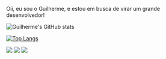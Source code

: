 Oii, eu sou o Guilherme, e estou em busca de virar um grande desenvolvedor! 

![Guilherme's GitHub stats](https://github-readme-stats.vercel.app/api?username=guiguilins&show_icons=true&theme=transparent)

[![Top Langs](https://github-readme-stats.vercel.app/api/top-langs/?username=guiguilins&layout=compact)](https://github.com/anuraghazra/github-readme-stats)
<div> 
  
  <a href="https://instagram.com/guiguiliins" target="_blank"><img src="https://img.shields.io/badge/-Instagram-%23E4405F?style=for-the-badge&logo=instagram&logoColor=white" target="_blank"></a>
 	<a href="https://www.twitch.tv/quashyyy" target="_blank"><img src="https://img.shields.io/badge/Twitch-9146FF?style=for-the-badge&logo=twitch&logoColor=white" target="_blank"></a>
  <a href="httos://www.linkedin.com/in/guilherme-lins-88a1aa243" target="_blank"><img src="https://img.shields.io/badge/-LinkedIn-%230077B5?style=for-the-badge&logo=linkedin&logoColor=white" target="_blank"></a> 
  
</div>
